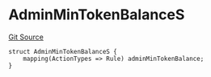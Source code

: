 # AdminMinTokenBalanceS
[Git Source](https://github.com/thrackle-io/tron/blob/1a1d6b2809bc510780a53bad6853fa1ef1652aab/src/client/token/handler/diamond/RuleStorage.sol)


```solidity
struct AdminMinTokenBalanceS {
    mapping(ActionTypes => Rule) adminMinTokenBalance;
}
```

